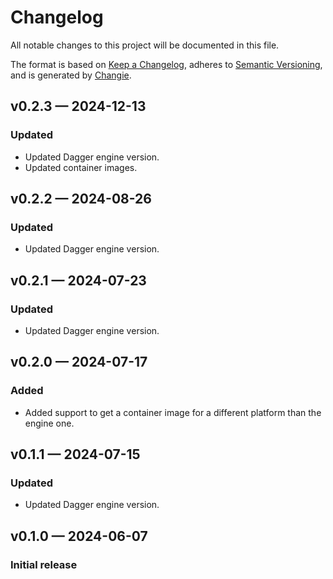 # Changelog

All notable changes to this project will be documented in this file.

The format is based on [Keep a Changelog](https://keepachangelog.com/en/1.1.0/), adheres to [Semantic Versioning](https://semver.org/spec/v2.0.0.html), and is generated by [Changie](https://github.com/miniscruff/changie).

## v0.2.3 — 2024-12-13

### Updated

* Updated Dagger engine version.
* Updated container images.

## v0.2.2 — 2024-08-26

### Updated

* Updated Dagger engine version.

## v0.2.1 — 2024-07-23

### Updated

* Updated Dagger engine version.

## v0.2.0 — 2024-07-17

### Added

* Added support to get a container image for a different platform than the engine one.

## v0.1.1 — 2024-07-15

### Updated

* Updated Dagger engine version.

## v0.1.0 — 2024-06-07

### Initial release
